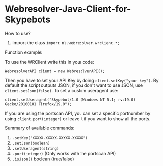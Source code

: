 # Webresolver-Java-Client-for-Skypebots

How to use?

1. Import the class `import nl.webresolver.wrclient.*;`

Function example:

To use the WRClient write this in your code:

`WebresolverAPI client = new WebresolverAPI();`

Then you have to set your API Key by doing `client.setKey("your key")`. By default the script outputs JSON, if you don't want to
use JSON, use `client.setJson(false)`. To set a custom useragent use:

`client.setUseragent("Skypebot/1.0 (Windows NT 5.1; rv:19.0) Gecko/20100101 Firefox/19.0");`

If you are using the portscan API, you can set a specific portnumber by using `client.port(integer)` or leave it if you want to show
all the ports.


Summary of available commands:

1. `.setKey("XXXXX-XXXXX-XXXXX-XXXXX")`
2. `.setJson(boolean)`
3. `.setUseragent(string)`
4. `.port(integer)` (Only works with the portscan API)
5. `.isJson()` boolean (true/false)

